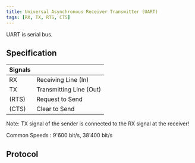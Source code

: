 ```yaml
---
title: Universal Asynchronous Receiver Transmitter (UART)
tags: [RX, TX, RTS, CTS]
---
```


UART is serial bus.


## Specification

| Signals | |
|------|---|
| RX | Receiving Line (In) |
| TX | Transmitting Line (Out) |
| (RTS) | Request to Send |
| (CTS) | Clear to Send |

Note: TX signal of the sender is connected to the RX signal at the receiver!

Common Speeds
:   9'600 bit/s, 38'400 bit/s


## Protocol

